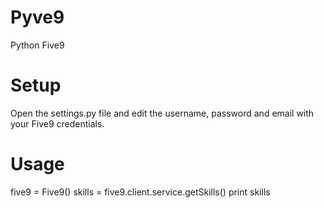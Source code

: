 Pyve9
=====

Python Five9


Setup
=====

Open the settings.py file and edit the username, password and email with
your Five9 credentials.

Usage
=====

five9 = Five9()
skills = five9.client.service.getSkills()
print skills
